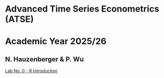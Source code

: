# Advanced Time Series Econometrics (ATSE) 
# Academic Year 2025/26
## N. Hauzenberger & P. Wu

[Lab No. 0 - R Introduction](https://nhauzenb.github.io/SGPE-ECNM11049/Lab%20Material/Lab%200/ECNM11049-IntrotoR.html)
